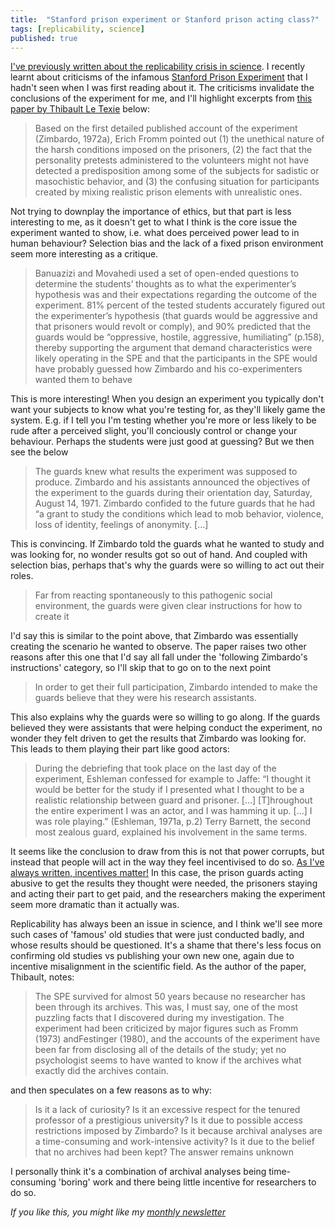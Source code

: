 ```yaml
---
title:  "Stanford prison experiment or Stanford prison acting class?"  
tags: [replicability, science]
published: true
---
```


[I've previously written about the replicability crisis in science](https://www.leonlinsx.com/replicability-crisis/ "replicability"). I recently learnt about criticisms of the infamous [Stanford Prison Experiment](https://en.wikipedia.org/wiki/Stanford_prison_experiment "wiki") that I hadn't seen when I was first reading about it. The criticisms invalidate the conclusions of the experiment for me, and I'll highlight excerpts from [this paper by Thibault Le Texie](https://psyarxiv.com/mjhnp/ "paper") below:

> Based on the first detailed published account of the experiment (Zimbardo, 1972a), Erich Fromm pointed out (1) the unethical nature of the harsh conditions imposed on the prisoners, (2) the fact that the personality pretests administered to the volunteers might not have detected a predisposition among some of the subjects for sadistic or masochistic behavior, and (3) the confusing situation for participants created by mixing realistic prison elements with unrealistic ones.

Not trying to downplay the importance of ethics, but that part is less interesting to me, as it doesn't get to what I think is the core issue the experiment wanted to show, i.e. what does perceived power lead to in human behaviour? Selection bias and the lack of a fixed prison environment seem more interesting as a critique.   

> Banuazizi and Movahedi used a set of open-ended questions to determine the students’ thoughts as to what the experimenter’s hypothesis was and their expectations regarding the outcome of the experiment. 81% percent of the tested students accurately figured out the experimenter’s hypothesis (that guards would be aggressive and that prisoners would revolt or comply), and 90% predicted that the guards would be “oppressive, hostile, aggressive, humiliating” (p.158), thereby supporting the argument that demand characteristics were likely operating in the SPE and that the participants in the SPE would have probably guessed how Zimbardo and his co-experimenters wanted them to behave

This is more interesting! When you design an experiment you typically don't want your subjects to know what you're testing for, as they'll likely game the system. E.g. if I tell you I'm testing whether you're more or less likely to be rude after a perceived slight, you'll conciously control or change your behaviour. Perhaps the students were just good at guessing? But we then see the below

> The guards knew what results the experiment was supposed to produce. Zimbardo and his assistants announced the objectives of the experiment to the guards during their orientation day, Saturday, August 14, 1971. Zimbardo confided to the future guards that he had “a grant to study the conditions which lead to mob behavior, violence, loss of identity, feelings of anonymity. \[...\]

This is convincing. If Zimbardo told the guards what he wanted to study and was looking for, no wonder results got so out of hand. And coupled with selection bias, perhaps that's why the guards were so willing to act out their roles.

> Far from reacting spontaneously to this pathogenic social environment, the guards were given clear instructions for how to create it

I'd say this is similar to the point above, that Zimbardo was essentially creating the scenario he wanted to observe. The paper raises two other reasons after this one that I'd say all fall under the 'following Zimbardo's instructions' category, so I'll skip that to go on to the next point

> In order to get their full participation, Zimbardo intended to make the guards believe that they were his research assistants.

This also explains why the guards were so willing to go along. If the guards believed they were assistants that were helping conduct the experiment, no wonder they felt driven to get the results that Zimbardo was looking for. This leads to them playing their part like good actors:

> During the debriefing that took place on the last day of the experiment, Eshleman confessed for example to Jaffe: “I thought it would be better for the study if I presented what I thought to be a realistic relationship between guard and prisoner. \[...\] \[T\]hroughout the entire experiment I was an actor, and I was hamming it up. \[...\] I was role playing.” (Eshleman, 1971a, p.2) Terry Barnett, the second most zealous guard, explained his involvement in the same terms.

It seems like the conclusion to draw from this is not that power corrupts, but instead that people will act in the way they feel incentivised to do so. [As I've always written, incentives matter!](https://www.leonlinsx.com/about-me/ "incentives") In this case, the prison guards acting abusive to get the results they thought were needed, the prisoners staying and acting their part to get paid, and the researchers making the experiment seem more dramatic than it actually was.

Replicability has always been an issue in science, and I think we'll see more such cases of 'famous' old studies that were just conducted badly, and whose results should be questioned. It's a shame that there's less focus on confirming old studies vs publishing your own new one, again due to incentive misalignment in the scientific field. As the author of the paper, Thibault, notes:

> The SPE survived for almost 50 years because no researcher has been through its archives. This was, I must say, one of the most puzzling facts that I discovered during my investigation. The experiment had been criticized by major figures such as Fromm (1973) andFestinger (1980), and the accounts of the experiment have been far from disclosing all of the details of the study; yet no psychologist seems to have wanted to know if the archives what exactly did the archives contain. 

and then speculates on a few reasons as to why:

> Is it a lack of curiosity? Is it an excessive respect for the tenured professor of a prestigious university? Is it due to possible access restrictions imposed by Zimbardo? Is it because archival analyses are a time-consuming and work-intensive activity?  Is it due to the belief that no archives had been kept? The answer remains unknown

I personally think it's a combination of archival analyses being time-consuming 'boring' work and there being little incentive for researchers to do so. 

*If you like this, you might like my [monthly newsletter](https://avoidboringpeople.substack.com/ "ABP")*
